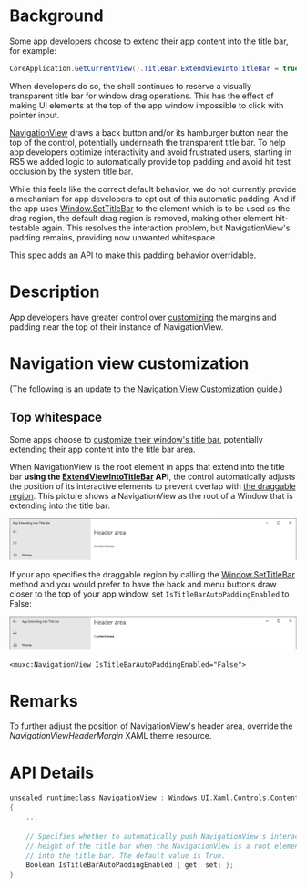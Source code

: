 
# Background

Some app developers choose to extend their app content into the title bar, for example:
```c#
CoreApplication.GetCurrentView().TitleBar.ExtendViewIntoTitleBar = true;`
```

When developers do so, the shell continues to reserve a visually transparent title bar for window drag operations. 
This has the effect of making UI elements at the top of the app window impossible to click with pointer input.

[NavigationView](https://docs.microsoft.com/en-us/windows/uwp/design/controls-and-patterns/navigationview) draws a back button and/or its hamburger button near the top of the control, potentially underneath the transparent title bar. To help app developers optimize interactivity and avoid frustrated users, starting in RS5 we added logic to automatically provide top padding and avoid hit test occlusion by the system title bar.

While this feels like the correct default behavior, we do not currently provide a mechanism for app developers to opt out of this automatic padding. And if the app uses [Window.SetTitleBar](https://docs.microsoft.com/uwp/api/Windows.UI.Xaml.Window.SetTitleBar) to the element which is to be used as the drag region, the default drag region is removed, making other element hit-testable again. This resolves the interaction problem, but NavigationView's padding remains, providing now unwanted whitespace.

This spec adds an API to make this padding behavior overridable.

# Description

App developers have greater control over [customizing](https://docs.microsoft.com/en-us/windows/uwp/design/controls-and-patterns/navigationview#navigation-view-customization) the margins and padding near the top of their instance of NavigationView. 

# Navigation view customization

(The following is an update to the [Navigation View Customization](https://docs.microsoft.com/en-us/windows/uwp/design/controls-and-patterns/navigationview#navigation-view-customization) guide.)

## Top whitespace
Some apps choose to [customize their window's title bar](https://docs.microsoft.com/en-us/windows/uwp/design/shell/title-bar), potentially extending their app content into the title bar area. 

When NavigationView is the root element in apps that extend into the title bar **using the [ExtendViewIntoTitleBar](uwp/api/Windows.ApplicationModel.Core.CoreApplicationViewTitleBar.ExtendViewIntoTitleBar.md) API**, the control automatically adjusts the position of its interactive elements to prevent overlap with [the draggable region](https://docs.microsoft.com/en-us/windows/uwp/design/shell/title-bar#draggable-regions). This picture shows a NavigationView as the root of a Window that is extending into the title bar:

![An app extending into the title bar](NavigationView_WithTitleBarPadding.png)

If your app specifies the draggable region by calling the [Window.SetTitleBar](/uwp/api/windows.ui.xaml.window.settitlebar.md) method and you would prefer to have the back and menu buttons draw closer to the top of your app window, set `IsTitleBarAutoPaddingEnabled` to False:

![App extending into the title bar without extra padding](NavigationView_NoTitleBarPadding.png)

````Xaml
<muxc:NavigationView IsTitleBarAutoPaddingEnabled="False">
````
# Remarks
To further adjust the position of NavigationView's header area, override the *NavigationViewHeaderMargin* XAML theme resource.  

# API Details

```c++
unsealed runtimeclass NavigationView : Windows.UI.Xaml.Controls.ContentControl
{
    ...

    // Specifies whether to automatically push NavigationView's interactive content down by the 
    // height of the title bar when the NavigationView is a root element of an app that extends 
    // into the title bar. The default value is True.
    Boolean IsTitleBarAutoPaddingEnabled { get; set; };
}
```


